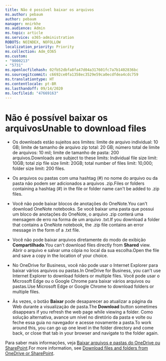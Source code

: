 ```yaml
---
title: Não é possível baixar os arquivos
ms.author: pebaum
author: pebaum
manager: mnirkhe
ms.audience: Admin
ms.topic: article
ms.service: o365-administration
ROBOTS: NOINDEX, NOFOLLOW
localization_priority: Priority
ms.collection: Adm_O365
ms.custom:
- "9000213"
- "5731"
ms.openlocfilehash: 02fb52dbfa8fa47d04a317601fc7a7b1402836bc
ms.sourcegitcommit: c6692ce0fa1358ec3529e59ca0ecdfdea4cdc759
ms.translationtype: HT
ms.contentlocale: pt-BR
ms.lasthandoff: 09/14/2020
ms.locfileid: "47669163"
---
```

# <a name="unable-to-download-files"></a><span data-ttu-id="2f734-102">Não é possível baixar os arquivos</span><span class="sxs-lookup"><span data-stu-id="2f734-102">Unable to download files</span></span>

- <span data-ttu-id="2f734-103">Os downloads estão sujeitos aos limites: limite de arquivo individual: 10 GB; limite de tamanho de arquivo zip total: 20 GB; número total de limite de arquivos: 10 mil; limite de tamanho de pasta: 200 arquivos.</span><span class="sxs-lookup"><span data-stu-id="2f734-103">Downloads are subject to these limits: Individual file size limit: 10GB; total zip file size limit: 20GB; total number of files limit: 10,000; folder size limit: 200 files.</span></span>
- <span data-ttu-id="2f734-104">Os arquivos ou pastas com uma hashtag (#) no nome do arquivo ou da pasta não podem ser adicionados a arquivos .zip.</span><span class="sxs-lookup"><span data-stu-id="2f734-104">Files or folders containing a hashtag (#) in the file or folder name can't be added to .zip files.</span></span>  
    
- <span data-ttu-id="2f734-105">Você não pode baixar blocos de anotações do OneNote.</span><span class="sxs-lookup"><span data-stu-id="2f734-105">You can't download OneNote notebooks.</span></span> <span data-ttu-id="2f734-106">Se você baixar uma pasta que possui um bloco de anotações do OneNote, o arquivo .zip conterá uma mensagem de erro na forma de um arquivo .txt.</span><span class="sxs-lookup"><span data-stu-id="2f734-106">If you download a folder that contains a OneNote notebook, the .zip file contains an error message in the form of a .txt file.</span></span>  
    
- <span data-ttu-id="2f734-107">Você não pode baixar arquivos diretamente do modo de exibição **Compartilhado**.</span><span class="sxs-lookup"><span data-stu-id="2f734-107">You can't download files directly from **Shared**  view.</span></span> <span data-ttu-id="2f734-108">Abrir o arquivo e salvar uma cópia no local da sua escolha.</span><span class="sxs-lookup"><span data-stu-id="2f734-108">Open the file and save a copy in the location of your choice.</span></span>  
    
- <span data-ttu-id="2f734-109">No OneDrive for Business, você não pode usar o Internet Explorer para baixar vários arquivos ou pastas.</span><span class="sxs-lookup"><span data-stu-id="2f734-109">In OneDrive for Business, you can't use Internet Explorer to download folders or multiple files.</span></span> <span data-ttu-id="2f734-110">Você pode usar o Microsoft Edge ou o Google Chrome para baixar vários arquivos ou pastas.</span><span class="sxs-lookup"><span data-stu-id="2f734-110">Use Microsoft Edge or Google Chrome to download folders or multiple files.</span></span>  
    
- <span data-ttu-id="2f734-111">Às vezes, o botão **Baixar** pode desaparecer ao atualizar a página da Web durante a visualização de pasta.</span><span class="sxs-lookup"><span data-stu-id="2f734-111">The **Download** button sometimes disappears if you refresh the web page while viewing a folder.</span></span> <span data-ttu-id="2f734-112">Como solução alternativa, avance um nível no diretório da pasta e volte ou feche essa guia no navegador e acesse novamente a pasta.</span><span class="sxs-lookup"><span data-stu-id="2f734-112">To work around this, you can go up one level in the folder directory and come back, or close that tab in your browser and navigate to the folder again.</span></span>  
    
<span data-ttu-id="2f734-113">Para saber mais informações, veja [Baixar arquivos e pastas do OneDrive ou SharePoint](https://support.office.com/article/download-files-and-folders-from-onedrive-or-sharepoint-5c7397b7-19c7-4893-84fe-d02e8fa5df05).</span><span class="sxs-lookup"><span data-stu-id="2f734-113">For more information, see [Download files and folders from OneDrive or SharePoint](https://support.office.com/article/download-files-and-folders-from-onedrive-or-sharepoint-5c7397b7-19c7-4893-84fe-d02e8fa5df05).</span></span>